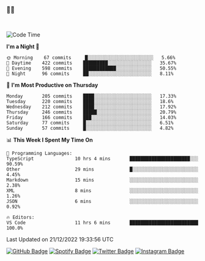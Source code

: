 ### 🤙🍺

<!-- <a href="https://github-readme-stats.vercel.app/api?username=hzak2xx&count_private=true&show_icons=true&theme=dracula">
  <img align="center" src="https://github-readme-stats.vercel.app/api?username=hzak2xx&count_private=true&show_icons=true&theme=dracula" />
</a>
</br> -->
</br>

<!--START_SECTION:waka-->
![Code Time](http://img.shields.io/badge/Code%20Time-2%2C078%20hrs%2051%20mins-blue)

**I'm a Night 🦉** 

```text
🌞 Morning    67 commits     █░░░░░░░░░░░░░░░░░░░░░░░░   5.66% 
🌆 Daytime    422 commits    █████████░░░░░░░░░░░░░░░░   35.67% 
🌃 Evening    598 commits    ████████████░░░░░░░░░░░░░   50.55% 
🌙 Night      96 commits     ██░░░░░░░░░░░░░░░░░░░░░░░   8.11%

```
📅 **I'm Most Productive on Thursday** 

```text
Monday       205 commits    ████░░░░░░░░░░░░░░░░░░░░░   17.33% 
Tuesday      220 commits    ████░░░░░░░░░░░░░░░░░░░░░   18.6% 
Wednesday    212 commits    ████░░░░░░░░░░░░░░░░░░░░░   17.92% 
Thursday     246 commits    █████░░░░░░░░░░░░░░░░░░░░   20.79% 
Friday       166 commits    ███░░░░░░░░░░░░░░░░░░░░░░   14.03% 
Saturday     77 commits     █░░░░░░░░░░░░░░░░░░░░░░░░   6.51% 
Sunday       57 commits     █░░░░░░░░░░░░░░░░░░░░░░░░   4.82%

```


📊 **This Week I Spent My Time On** 

```text
💬 Programming Languages: 
TypeScript               10 hrs 4 mins       ██████████████████████░░░   90.59% 
Other                    29 mins             █░░░░░░░░░░░░░░░░░░░░░░░░   4.45% 
Markdown                 15 mins             ░░░░░░░░░░░░░░░░░░░░░░░░░   2.38% 
XML                      8 mins              ░░░░░░░░░░░░░░░░░░░░░░░░░   1.26% 
JSON                     6 mins              ░░░░░░░░░░░░░░░░░░░░░░░░░   0.92%

🔥 Editors: 
VS Code                  11 hrs 6 mins       █████████████████████████   100.0%

```


 Last Updated on 21/12/2022 19:33:56 UTC
<!--END_SECTION:waka-->

[![GitHub Badge](https://img.shields.io/badge/GitHub-100000?style=for-the-badge&logo=github&logoColor=white)](https://github.com/hzak2xx)
[![Spotify Badge](https://img.shields.io/badge/Spotify-1ED760?&style=for-the-badge&logo=spotify&logoColor=white)](https://open.spotify.com/user/uf90s6sbbh75a1mt44clkhkvf)
[![Twitter Badge](https://img.shields.io/badge/Twitter-1DA1F2?style=for-the-badge&logo=twitter&logoColor=white)](https://twitter.com/hzak2xx)
[![Instagram Badge](https://img.shields.io/badge/Instagram-E4405F?style=for-the-badge&logo=instagram&logoColor=white)](https://www.instagram.com/hzak2xx/)
